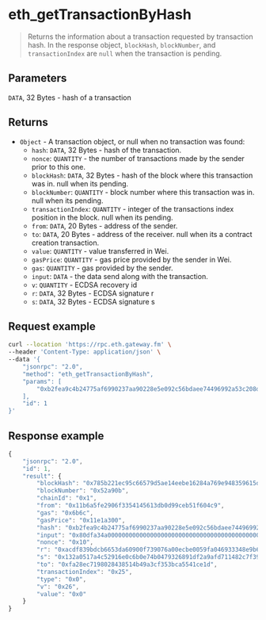 # eth_getTransactionByHash


> Returns the information about a transaction requested by transaction hash. In the response object, `blockHash`, `blockNumber`, and `transactionIndex` are
  `null` when the transaction is pending.


## Parameters

`DATA`, 32 Bytes - hash of a transaction

## Returns

- `Object` - A transaction object, or null when no transaction was found:
  - `hash`: `DATA`, 32 Bytes - hash of the transaction.
  - `nonce`: `QUANTITY` - the number of transactions made by the sender prior to this one.
  - `blockHash`: `DATA`, 32 Bytes - hash of the block where this transaction was in. null when its pending.
  - `blockNumber`: `QUANTITY` - block number where this transaction was in. null when its pending.
  - `transactionIndex`: `QUANTITY` - integer of the transactions index position in the block. null when its pending.
  - `from`: `DATA`, 20 Bytes - address of the sender.
  - `to`: `DATA`, 20 Bytes - address of the receiver. null when its a contract creation transaction.
  - `value`: `QUANTITY` - value transferred in Wei.
  - `gasPrice`: `QUANTITY` - gas price provided by the sender in Wei.
  - `gas`: `QUANTITY` - gas provided by the sender.
  - `input`: `DATA` - the data send along with the transaction.
  - `v`: `QUANTITY` - ECDSA recovery id
  - `r`: `DATA`, 32 Bytes - ECDSA signature r
  - `s`: `DATA`, 32 Bytes - ECDSA signature s

## **Request example**

```bash
curl --location 'https://rpc.eth.gateway.fm' \
--header 'Content-Type: application/json' \
--data '{
    "jsonrpc": "2.0",
    "method": "eth_getTransactionByHash",
    "params": [
        "0xb2fea9c4b24775af6990237aa90228e5e092c56bdaee74496992a53c208da1ee"
    ],
    "id": 1
}'
```

## **Response example**

```javascript
{
    "jsonrpc": "2.0",
    "id": 1,
    "result": {
        "blockHash": "0x785b221ec95c66579d5ae14eebe16284a769e948359615d580f02e646e93f1d5",
        "blockNumber": "0x52a90b",
        "chainId": "0x1",
        "from": "0x11b6a5fe2906f3354145613db0d99ceb51f604c9",
        "gas": "0x6b6c",
        "gasPrice": "0x11e1a300",
        "hash": "0xb2fea9c4b24775af6990237aa90228e5e092c56bdaee74496992a53c208da1ee",
        "input": "0x80dfa34a0000000000000000000000000000000000000000000000000000000000000020000000000000000000000000000000000000000000000000000000000000002e516d556558334448416654747442464a42315454384a617a67765744776a727a7342686973693473547532613551000000000000000000000000000000000000",
        "nonce": "0x10",
        "r": "0xacdf839bdcb6653da60900f739076a00ecbe0059fa046933348e9b68a62a222",
        "s": "0x132a0517a4c52916e0c6b0e74b0479326891df2a9afd711482c7f3919b335ff6",
        "to": "0xfa28ec7198028438514b49a3cf353bca5541ce1d",
        "transactionIndex": "0x25",
        "type": "0x0",
        "v": "0x26",
        "value": "0x0"
    }
}
```
